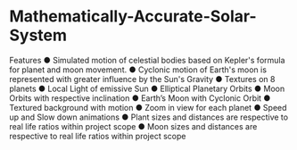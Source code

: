# Mathematically-Accurate-Solar-System

Features
● Simulated motion of celestial bodies based on Kepler's formula for planet and moon movement.
● Cyclonic motion of Earth's moon is represented with greater influence by the Sun's Gravity
● Textures on 8 planets
● Local Light of emissive Sun
● Elliptical Planetary Orbits
● Moon Orbits with respective inclination
● Earth’s Moon with Cyclonic Orbit
● Textured background with motion
● Zoom in view for each planet
● Speed up and Slow down animations
● Plant sizes and distances are respective to real life ratios within project scope
● Moon sizes and distances are respective to real life ratios within project scope

